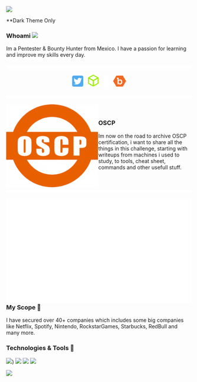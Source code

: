 <img align='center' src="https://raw.githubusercontent.com/00xData/00xData/main/assets/Profile.gif">

**Dark Theme Only

### Whoami <img src="https://media.giphy.com/media/hvRJCLFzcasrR4ia7z/giphy.gif" width="25px">



Im a Pentester & Bounty Hunter from Mexico. I have a passion for learning and improve my skills every day.


   <img src="https://raw.githubusercontent.com/00xData/00xData/main/assets/bar2.gif">

<p align='center'>
  <a href="https://twitter.com/00xdata"><img height="30" src="https://raw.githubusercontent.com/00xData/00xData/main/assets/twitter.png"></a>&nbsp;&nbsp;
   <a href="https://app.hackthebox.eu/profile/273847"><img height="33" src="https://raw.githubusercontent.com/00xData/00xData/main/assets/htb.png"></a>&nbsp;&nbsp;
<a href="https://hackerone.com/00xdata"><img height="30" src="https://raw.githubusercontent.com/00xData/00xData/main/assets/h1.png"></a>&nbsp;&nbsp;
   <a href="https://bugcrowd.com/00xData"><img height="30" src="https://raw.githubusercontent.com/00xData/00xData/main/assets/bugcrowd.png"></a>
</p>
   <img src="https://raw.githubusercontent.com/00xData/00xData/main/assets/bar2.gif">

 
<img width="250" align='left' src="https://raw.githubusercontent.com/00xData/00xData/main/assets/oscp.png"><br />

 
### OSCP

Im now on the road to archive OSCP certification, i want to share all the things in this challenge, starting with writeups from machines i used to study, to tools, cheat sheet, commands and other usefull stuff.

&nbsp;&nbsp;
&nbsp;&nbsp;
&nbsp;&nbsp;<img src="https://raw.githubusercontent.com/00xData/00xData/main/assets/bar2.gif">



<p>
  <a href="WEB"><img width="650" align='right' src="https://raw.githubusercontent.com/00xData/00xData/main/assets/target.gif"></a>
</p>

### My Scope 🎯

I have secured over 40+ companies which includes some big companies like Netflix, Spotify, Nintendo, RockstarGames, Starbucks, RedBull and many more. 


### Technologies & Tools 🔧
![](https://img.shields.io/badge/OS-Linux-informational?style=flat&logo=linux&logoColor=white&color=DE004E))
![](https://img.shields.io/badge/Code-Python-informational?style=flat&logo=python&logoColor=white&color=DE004E)
![](https://img.shields.io/badge/Shell-Bash-informational?style=flat&logo=gnu-bash&logoColor=white&color=DE004E)
![](https://img.shields.io/badge/Cloud-Digital_Ocean-informational?style=flat&logo=digitalocean&logoColor=white&color=DE004E)

![](https://komarev.com/ghpvc/?username=00xdata&color=gray)
